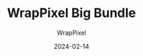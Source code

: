 ---
title: WrapPixel Big Bundle
image: "/bundles/Wrappixel-big-bundle.png"
author: WrapPixel
author_link: "https://www.wrappixel.com/"
description: " "
date: 2024-02-14
price: $99
regular_price: $896
purchase_link: "https://www.wrappixel.com/templates/big-bundle/ref=317"
features:
- "8+ Bootstrap Templates"
- "10 Angular Templates"
-	"6 React Templates"
-	"5 Vuejs Template"
-	"4 Nextjs Template"
-	"2 Nuxtjs Template"
-	"WrapKit Complete UI Kit"
---
